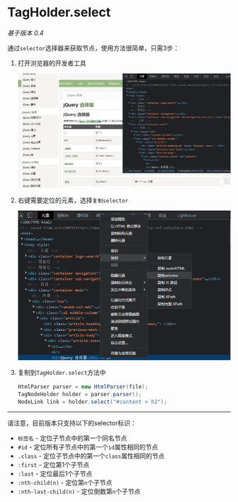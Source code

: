# TagHolder.select

*基于版本 0.4*

通过`selector`选择器来获取节点，使用方法很简单，只需3步：

1. 打开浏览器的开发者工具

   ![开发者工具](image/开发者工具.png)

2. 右键需要定位的元素，选择`复制selector`

   ![复制selector](image/复制selector.png)

3. 复制到`TagHolder.select`方法中

   ```java
   HtmlParser parser = new HtmlParser(file);
   TagNodeHolder holder = parser.parser();
   NodeLink link = holder.select("#content > h2");
   ```

------

请注意，目前版本只支持以下的selector标识：

* `标签名` - 定位子节点中的第一个同名节点
* `#id` - 定位所有子节点中的第一个`id`属性相同的节点
* `.class` - 定位子节点中的第一个`class`属性相同的节点
* `:first` - 定位第1个子节点
* `:last` - 定位最后1个子节点
* `:nth-child(n)` - 定位第`n`个子节点
* `:nth-last-child(n)` - 定位倒数第`n`个子节点